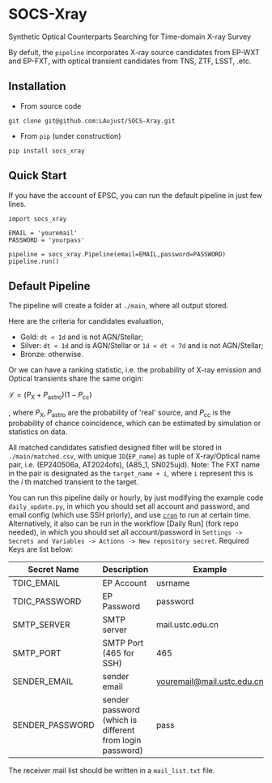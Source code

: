 # SOCS-Xray
Synthetic Optical Counterparts Searching for Time-domain X-ray Survey

By defult, the `pipeline` incorporates X-ray source candidates from EP-WXT and EP-FXT, with optical transient candidates from TNS, ZTF, LSST, .etc.

## Installation

- From source code

```
git clone git@github.com:LAujust/SOCS-Xray.git
```

- From `pip` (under construction)

```
pip install socs_xray
```

## Quick Start

If you have the account of EPSC, you can run the default pipeline in just few lines. 

```
import socs_xray

EMAIL = 'youremail'
PASSWORD = 'yourpass'

pipeline = socs_xray.Pipeline(email=EMAIL,password=PASSWORD)
pipeline.run()
```

## Default Pipeline

The pipeline will create a folder at `./main`, where all output stored. 

Here are the criteria for candidates evaluation,

- Gold: `dt < 1d` and is not AGN/Stellar;
- Silver: `dt < 1d` and is AGN/Stellar or `1d < dt < 7d` and is not AGN/Stellar;
- Bronze: otherwise.

Or we can have a ranking statistic, i.e. the probability of X-ray emission and Optical transients share the same origin:

$\mathcal{L} = (P_{\mathrm{X}} + P_{\mathrm{astro}})(1-P_{\mathrm{cc}})$

, where $P_{\mathrm{X}},P_{\mathrm{astro}}$ are the probability of 'real' source, and $P_{\mathrm{cc}}$ is the probability of chance coincidence, which can be estimated by simulation or statistics on data.


All matched candidates satisfied designed filter will be stored in `./main/matched.csv`, with unique `ID`(`EP_name`) as tuple of X-ray/Optical name pair, i.e. (EP240506a, AT2024ofs), (A85_1, SN025ujd). Note: The FXT name in the pair is designated as the `target_name + i`, where `i` represent this is the $i$ th matched transient to the target. 

You can run this pipeline daily or hourly, by just modifying the example code `daily_update.py`, in which you should set all account and password, and email config (which use SSH priorly), and use [`cron`](https://en.wikipedia.org/wiki/Cron) to run at certain time. Alternatively, it also can be run in the workflow [Daily Run] (fork repo needed), in which you should set all account/password in `Settings -> Secrets and Variables -> Actions -> New repository secret`. Required Keys are list below:

| Secret Name   | Description | Example |
|--------|-----|-------|
| TDIC_EMAIL  | EP Account  | usrname    |
| TDIC_PASSWORD    | EP Password  | password    |
| SMTP_SERVER| SMTP server  | mail.ustc.edu.cn    |
| SMTP_PORT  | SMTP Port (465 for SSH)  | 465    |
| SENDER_EMAIL  | sender email  | youremail@mail.ustc.edu.cn |
| SENDER_PASSWORD  | sender password (which is different from login password)  | pass |

The receiver mail list should be written in a `mail_list.txt` file. 